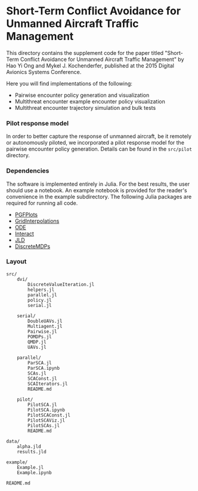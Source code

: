 # Short-Term Conflict Avoidance for Unmanned Aircraft Traffic Management

This directory contains the supplement code for the paper titled "Short-Term Conflict Avoidance for Unmanned Aircraft Traffic Management" by Hao Yi Ong and Mykel J. Kochenderfer, published at the 2015 Digital Avionics Systems Conference. 

Here you will find implementations of the following:
* Pairwise encounter policy generation and visualization
* Multithreat encounter example encounter policy visualization
* Multithreat encounter trajectory simulation and bulk tests

### Pilot response model

In order to better capture the response of unmanned aircraft, be it remotely or autonomously piloted, we incorporated a pilot response model for the pairwise encounter policy generation. Details can be found in the `src/pilot` directory.

### Dependencies

The software is implemented entirely in Julia. For the best results, the user should use a notebook. An example notebook is provided for the reader's convenience in the example subdirectory. The following Julia packages are required for running all code. 
* [PGFPlots](https://github.com/sisl/PGFPlots.jl)
* [GridInterpolations](https://github.com/sisl/GridInterpolations.jl)
* [ODE](https://github.com/JuliaLang/ODE.jl)
* [Interact](https://github.com/JuliaLang/Interact.jl)
* [JLD](https://github.com/JuliaLang/JLD.jl)
* [DiscreteMDPs](https://github.com/sisl/DiscreteMDPs.jl)

### Layout

```
src/
    dvi/
        DiscreteValueIteration.jl
        helpers.jl
        parallel.jl
        policy.jl
        serial.jl

    serial/
        DoubleUAVs.jl
        Multiagent.jl
        Pairwise.jl
        POMDPs.jl
        QMDP.jl
        UAVs.jl

    parallel/
        ParSCA.jl
        ParSCA.ipynb
        SCAs.jl
        SCAConst.jl
        SCAIterators.jl
        README.md

    pilot/
        PilotSCA.jl
        PilotSCA.ipynb
        PilotSCAConst.jl
        PilotSCAViz.jl
        PilotSCAs.jl
        README.md

data/
    alpha.jld
    results.jld

example/
    Example.jl
    Example.ipynb

README.md
```
